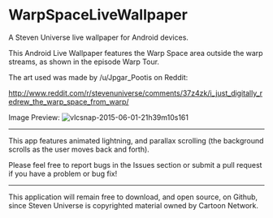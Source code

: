 # WarpSpaceLiveWallpaper
A Steven Universe live wallpaper for Android devices.

This Android Live Wallpaper features the Warp Space area outside the warp streams, as shown in the episode Warp Tour.

The art used was made by /u/Jpgar_Pootis on Reddit:

http://www.reddit.com/r/stevenuniverse/comments/37z4zk/i_just_digitally_redrew_the_warp_space_from_warp/

Image Preview:
![vlcsnap-2015-06-01-21h39m10s161](https://cloud.githubusercontent.com/assets/4635334/7926907/b5d26072-08a6-11e5-95f2-59a68071c3ee.png)


---

This app features animated lightning, and parallax scrolling (the background scrolls as the user moves back and forth).

Please feel free to report bugs in the Issues section or submit a pull request if you have a problem or bug fix!

---

This application will remain free to download, and open source, on Github, since Steven Universe is copyrighted material owned by Cartoon Network.
